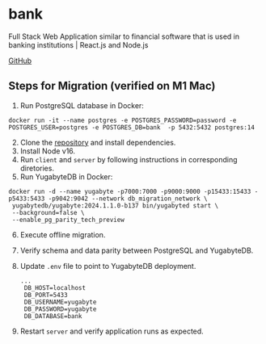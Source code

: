 # bank

Full Stack Web Application similar to financial software that is used in banking institutions | React.js and Node.js

[GitHub](https://github.com/pietrzakadrian/bank)

## Steps for Migration (verified on M1 Mac)

1. Run PostgreSQL database in Docker:

```
docker run -it --name postgres -e POSTGRES_PASSWORD=password -e POSTGRES_USER=postgres -e POSTGRES_DB=bank  -p 5432:5432 postgres:14
```

2. Clone the [repository](https://github.com/pietrzakadrian/bank) and install dependencies.
3. Install Node v16.
4. Run `client` and `server` by following instructions in corresponding diretories.
5. Run YugabyteDB in Docker:

```
docker run -d --name yugabyte -p7000:7000 -p9000:9000 -p15433:15433 -p5433:5433 -p9042:9042 --network db_migration_network \
 yugabytedb/yugabyte:2024.1.1.0-b137 bin/yugabyted start \
 --background=false \
 --enable_pg_parity_tech_preview
```

6. Execute offline migration.
7. Verify schema and data parity between PostgreSQL and YugabyteDB.
8. Update `.env` file to point to YugabyteDB deployment.

   ```
   ...
    DB_HOST=localhost
    DB_PORT=5433
    DB_USERNAME=yugabyte
    DB_PASSWORD=yugabyte
    DB_DATABASE=bank

   ```

9. Restart `server` and verify application runs as expected.
